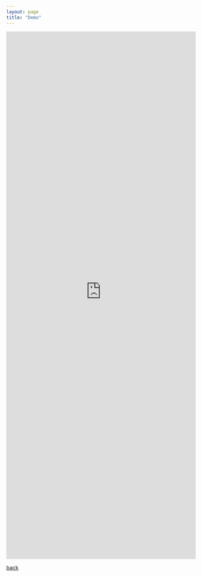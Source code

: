 ```yaml
---
layout: page 
title: "Demo"
---
```


<iframe src="https://kellyhpark-cera-demo-app-st3ola.streamlit.app/?embed=true" style="width: 100%; height: 1400px; border: none;"></iframe>

[back](./)
